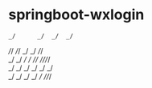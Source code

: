 # springboot-wxlogin
                                       
    _/      _/  _/  _/                 
   _/_/  _/_/      _/  _/      _/_/    
  _/  _/  _/  _/  _/_/      _/_/_/_/   
 _/      _/  _/  _/  _/    _/          
_/      _/  _/  _/    _/    _/_/_/     
                                       
                                       

